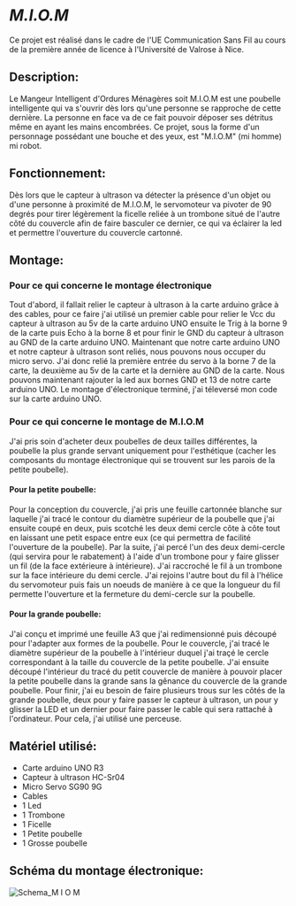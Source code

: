 # *M.I.O.M*

Ce projet est réalisé dans le cadre de l'UE Communication Sans Fil au cours de la première année de licence à l'Université de Valrose à Nice.

## Description:

Le Mangeur Intelligent d'Ordures Ménagères soit M.I.O.M est une poubelle intelligente qui va s'ouvrir dès lors qu'une personne se rapproche de cette dernière. La personne en face va de ce fait pouvoir déposer ses détritus même en ayant les mains encombrées. Ce projet, sous la forme d'un personnage possédant une bouche et des yeux, est "M.I.O.M" (mi homme) mi robot.

## Fonctionnement:

Dès lors que le capteur à ultrason va détecter la présence d'un objet ou d'une personne à proximité de M.I.O.M, le servomoteur va pivoter de 90 degrés pour tirer légèrement la ficelle reliée à un trombone situé de l'autre côté du couvercle afin de faire basculer ce dernier, ce qui va éclairer la led et permettre l'ouverture du couvercle cartonné.

## Montage:

### Pour ce qui concerne le montage électronique

Tout d'abord, il fallait relier le capteur à ultrason à la carte arduino grâce à des cables, pour ce faire j'ai utilisé un premier cable pour relier le Vcc du capteur à ultrason au 5v de la carte arduino UNO ensuite le Trig à la borne 9 de la carte puis Echo à la borne 8 et pour finir le GND du capteur à ultrason au GND de la carte arduino UNO. Maintenant que notre carte arduino UNO et notre capteur à ultrason sont reliés, nous pouvons nous occuper du micro servo. J'ai donc relié la première entrée du servo à la borne 7 de la carte, la deuxième au 5v de la carte et la dernière au GND de la carte. Nous pouvons maintenant rajouter la led aux bornes GND et 13 de notre carte arduino UNO. 
Le montage d'électronique terminé, j'ai téleversé mon code sur la carte arduino UNO.

### Pour ce qui concerne le montage de M.I.O.M

J'ai pris soin d'acheter deux poubelles de deux tailles différentes, la poubelle la plus grande servant uniquement pour l'esthétique (cacher les composants du montage électronique qui se trouvent sur les parois de la petite poubelle).

#### Pour la petite poubelle:
Pour la conception du couvercle, j'ai pris une feuille cartonnée blanche sur laquelle j'ai tracé le contour du diamètre supérieur de la poubelle que j'ai ensuite coupé en deux, puis scotché les deux demi cercle côte à côte tout en laissant une petit espace entre eux (ce qui permettra de facilité l'ouverture de la poubelle).
Par la suite, j'ai percé l'un des deux demi-cercle (qui servira pour le rabatement) à l'aide d'un trombone pour y faire glisser un fil (de la face extérieure à intérieure). J'ai raccroché le fil à un trombone sur la face intérieure du demi cercle. J'ai rejoins l'autre bout du fil à l'hélice du servomoteur puis fais un noeuds de manière à ce que la longueur du fil permette l'ouverture et la fermeture du demi-cercle sur la poubelle.

#### Pour la grande poubelle:
J'ai conçu et imprimé une feuille A3 que j'ai redimensionné puis découpé pour l'adapter aux formes de la poubelle. Pour le couvercle, j'ai tracé le diamètre supérieur de la poubelle à l'intérieur duquel j'ai traçé le cercle correspondant à la taille du couvercle de la petite poubelle. J'ai ensuite découpé l'intérieur du tracé du petit couvercle de manière à pouvoir placer la petite poubelle dans la grande sans la gênance du couvercle de la grande poubelle. Pour finir, j'ai eu besoin de faire plusieurs trous sur les côtés de la grande poubelle, deux pour y faire passer le capteur à ultrason, un pour y glisser la LED et un dernier pour faire passer le cable qui sera rattaché à l'ordinateur. Pour cela, j'ai utilisé une perceuse.

## Matériel utilisé:

- Carte arduino UNO R3
- Capteur à ultrason HC-Sr04
- Micro Servo SG90 9G
- Cables
- 1 Led
- 1 Trombone
- 1 Ficelle
- 1 Petite poubelle
- 1 Grosse poubelle

## Schéma du montage électronique:
![Schema_M I O M](https://user-images.githubusercontent.com/103646329/172895256-64aa65ce-9928-4588-bea6-268707f12480.jpg)
